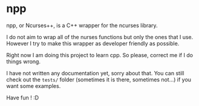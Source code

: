 # npp

npp, or Ncurses++, is a C++ wrapper for the ncurses library.

I do not aim to wrap all of the nurses functions but only the ones
that I use. However I try to make this wrapper as developer friendly
as possible.

Right now I am doing this project to learn cpp. So please, correct me
if I do things wrong.

I have not written any documentation yet, sorry about that. You can still
check out the `tests/` folder (sometimes it is there, sometimes not...)
if you want some examples.

Have fun ! :D
